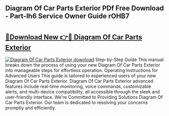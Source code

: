 ## Diagram Of Car Parts Exterior PDf Free Download - Part-Ih6 Service Owner Guide rOHB7

# <h2><a href="http://dfkwsbk.blite.top/?on=Diagram+Of+Car+Parts+Exterior">🔗Download New 👉🔴 Diagram Of Car Parts Exterior</a></h2>

[![Diagram Of Car Parts Exterior download](https://i.imgur.com/lujVjoI.png)](http://dfkwsbk.blite.top/?on=Diagram+Of+Car+Parts+Exterior)
Step-by-Step Guide This manual breaks down the process of using your new Diagram Of Car Parts Exterior into manageable steps for effortless operation. Operating Instructions for Advanced Users This guide is tailored to experienced users of your new Diagram Of Car Parts Exterior. Diagram Of Car Parts Exterior advanced features include real-time monitoring, voice commands, customizable alerts, and multi-device compatibility, all accessible through the sleek and user-friendly interface. We're Committed to Providing Solutions Diagram Of Car Parts Exterior. Our team is dedicated to resolving your concerns promptly and efficiently.
